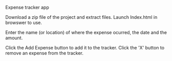Expense tracker app

Download a zip file of the project and extract files.  Launch Index.html in browswer to use.


Enter the name (or location) of where the expense ocurred, the date and the amount.  

Click the Add Expense button to add it to the tracker.  Click the 'X' button to remove an expense from the tracker.
